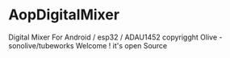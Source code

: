 # AopDigitalMixer
Digital Mixer For Android / esp32 / ADAU1452
copyrigght Olive - sonolive/tubeworks
Welcome !
it's open Source
